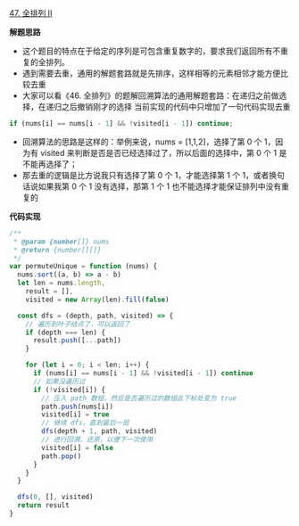 [47. 全排列 II]()

**解题思路**

- 这个题目的特点在于给定的序列是可包含重复数字的，要求我们返回所有不重复的全排列。
- 遇到需要去重，通用的解题套路就是先排序，这样相等的元素相邻才能方便比较去重
- 大家可以看《46. 全排列》的题解回溯算法的通用解题套路：在递归之前做选择，在递归之后撤销刚才的选择
  当前实现的代码中只增加了一句代码实现去重

```javascript
if (nums[i] == nums[i - 1] && !visited[i - 1]) continue;
```

- 回溯算法的思路是这样的：举例来说，nums = [1,1,2]，选择了第 0 个 1，因为有 visited 来判断是否是否已经选择过了，所以后面的选择中，第 0 个 1 是不能再选择了；
- 那去重的逻辑是比方说我只有选择了第 0 个 1，才能选择第 1 个 1，或者换句话说如果我第 0 个 1 没有选择，那第 1 个 1 也不能选择才能保证排列中没有重复的

**代码实现**

```javascript
/**
 * @param {number[]} nums
 * @return {number[][]}
 */
var permuteUnique = function (nums) {
  nums.sort((a, b) => a - b)
  let len = nums.length,
    result = [],
    visited = new Array(len).fill(false)

  const dfs = (depth, path, visited) => {
    // 遍历到叶子结点了，可以返回了
    if (depth === len) {
      result.push([...path])
    }

    for (let i = 0; i < len; i++) {
      if (nums[i] == nums[i - 1] && !visited[i - 1]) continue
      // 如果没遍历过
      if (!visited[i]) {
        // 压入 path 数组，然后是否遍历过的数组此下标处变为 true
        path.push(nums[i])
        visited[i] = true
        // 继续 dfs，直到最后一层
        dfs(depth + 1, path, visited)
        // 进行回溯，还原，以便下一次使用
        visited[i] = false
        path.pop()
      }
    }
  }

  dfs(0, [], visited)
  return result
}
```
